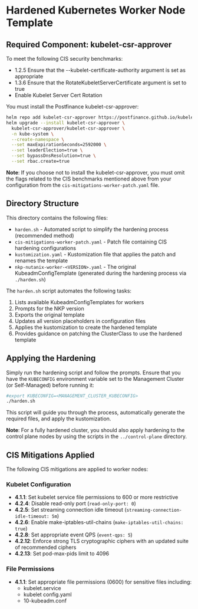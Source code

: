 # Hardened Kubernetes Worker Node Template

## Required Component: kubelet-csr-approver

To meet the following CIS security benchmarks:

- 1.2.5 Ensure that the --kubelet-certificate-authority argument is set as appropriate
- 1.3.6 Ensure that the RotateKubeletServerCertificate argument is set to true
- Enable Kubelet Server Cert Rotation

You must install the Postfinance kubelet-csr-approver:

```bash
helm repo add kubelet-csr-approver https://postfinance.github.io/kubelet-csr-approver
helm upgrade --install kubelet-csr-approver \
  kubelet-csr-approver/kubelet-csr-approver \
  -n kube-system \
  --create-namespace \
  --set maxExpirationSeconds=2592000 \
  --set leaderElection=true \
  --set bypassDnsResolution=true \
  --set rbac.create=true
```

**Note**: If you choose not to install the kubelet-csr-approver, you must omit the flags related to the CIS benchmarks mentioned above from your configuration from the `cis-mitigations-worker-patch.yaml` file.

## Directory Structure

This directory contains the following files:

- `harden.sh` - Automated script to simplify the hardening process (recommended method)
- `cis-mitigations-worker-patch.yaml` - Patch file containing CIS hardening configurations
- `kustomization.yaml` - Kustomization file that applies the patch and renames the template
- `nkp-nutanix-worker-<VERSION>.yaml` - The original KubeadmConfigTemplate (generated during the hardening process via `./harden.sh`)

The `harden.sh` script automates the following tasks:
1. Lists available KubeadmConfigTemplates for workers
2. Prompts for the NKP version
3. Exports the original template
4. Updates all version placeholders in configuration files
5. Applies the kustomization to create the hardened template
6. Provides guidance on patching the ClusterClass to use the hardened template

## Applying the Hardening

Simply run the hardening script and follow the prompts. Ensure that you have the `KUBECONFIG` environment variable set to the Management Cluster (or Self-Managed) before running it:

```bash
#export KUBECONFIG=<MANAGEMENT_CLUSTER_KUBECONFIG>
./harden.sh
```

This script will guide you through the process, automatically generate the required files, and apply the kustomization.

**Note**: For a fully hardened cluster, you should also apply hardening to the control plane nodes by using the scripts in the `../control-plane` directory.

## CIS Mitigations Applied

The following CIS mitigations are applied to worker nodes:

### Kubelet Configuration

- **4.1.1**: Set kubelet service file permissions to 600 or more restrictive
- **4.2.4**: Disable read-only port (`read-only-port: 0`)
- **4.2.5**: Set streaming connection idle timeout (`streaming-connection-idle-timeout: 5m`)
- **4.2.6**: Enable make-iptables-util-chains (`make-iptables-util-chains: true`)
- **4.2.8**: Set appropriate event QPS (`event-qps: 5`)
- **4.2.12**: Enforce strong TLS cryptographic ciphers with an updated suite of recommended ciphers
- **4.2.13**: Set pod-max-pids limit to 4096

### File Permissions

- **4.1.1**: Set appropriate file permissions (0600) for sensitive files including:
  - kubelet.service
  - kubelet config.yaml
  - 10-kubeadm.conf
